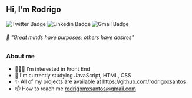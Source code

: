 ##  Hi, I’m Rodrigo 
![Twitter Badge](https://img.shields.io/badge/-@rodrigoxs_-1193cc?style=flat-square&labelColor=1193cc&logo=twitter&logoColor=white&link=https://twitter.com/rodrigoxs_)
![Linkedin Badge](https://img.shields.io/badge/-Rodrigo%20Xavier-1163cc?style=flat-square&logo=Linkedin&logoColor=white&link=https://www.linkedin.com/in/rodrigoxsantos/)
![Gmail Badge](https://img.shields.io/badge/-rodrigomxsantos@gmail.com-D80339?style=flat-square&logo=Gmail&logoColor=white&link=mailto:rodrigomxsantos@gmail.com)

###### 🧠 "Great minds have purposes; others have desires"

### About me


- 👨🏽‍💻 I’m interested in Front End
- 🌱 I'm currently studying JavaScript, HTML, CSS
- ✨ All of my projects are available at https://github.com/rodrigoxsantos
- 📫 How to reach me rodrigomxsantos@gmail.com




<!---
rodrigoxsantos/rodrigoxsantos is a ✨ special ✨ repository because its `README.md` (this file) appears on your GitHub profile.
You can click the Preview link to take a look at your changes.
--->
